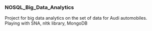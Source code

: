 ### NOSQL_Big_Data_Analytics
Project for big data analytics on the set of data for Audi automobiles. Playing with SNA, nltk library, MongoDB
